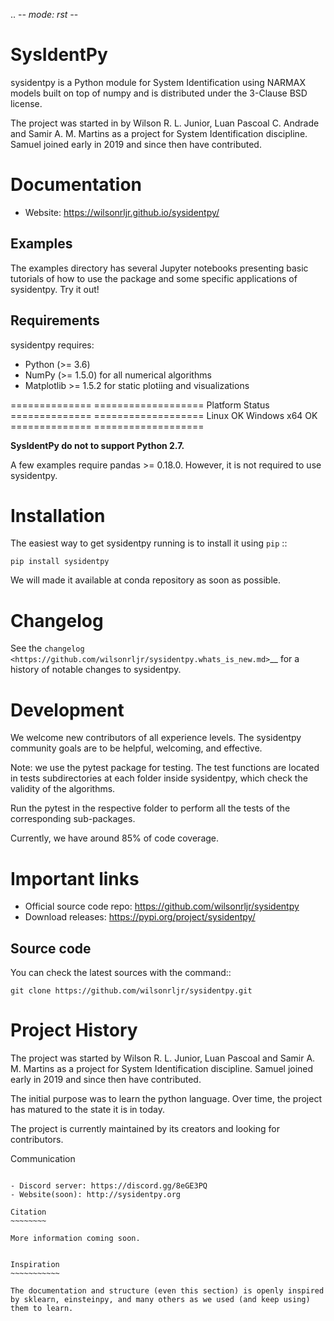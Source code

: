 .. -*- mode: rst -*-

SysIdentPy
==========

sysidentpy is a Python module for System Identification using NARMAX models built on top of numpy and
is distributed under the 3-Clause BSD license.

The project was started in by Wilson R. L. Junior, Luan
Pascoal C. Andrade and Samir A. M. Martins as a project for System Identification
discipline. Samuel joined early in 2019 and since then have contributed.

Documentation
=============

- Website: https://wilsonrljr.github.io/sysidentpy/

Examples
--------
The examples directory has several Jupyter notebooks presenting basic tutorials of how to use the package and some specific applications of sysidentpy. Try it out!

Requirements
------------

sysidentpy requires:

- Python (>= 3.6)
- NumPy (>= 1.5.0) for all numerical algorithms
- Matplotlib >= 1.5.2 for static plotiing and visualizations

==============   ===================
Platform         Status
==============   ===================
Linux            OK
Windows x64      OK
==============   ===================

**SysIdentPy do not to support Python 2.7.**

A few examples require pandas >= 0.18.0. However, it is not required to use sysidentpy.

Installation
============

The easiest way to get sysidentpy running is to install it using ``pip``   ::

    pip install sysidentpy

We will made it available at conda repository as soon as possible.

Changelog
=========

See the `changelog <https://github.com/wilsonrljr/sysidentpy.whats_is_new.md>`__
for a history of notable changes to sysidentpy.

Development
===========

We welcome new contributors of all experience levels. The sysidentpy community goals are to be helpful, welcoming, and effective.

Note: we use the pytest package for testing. The test functions are located in tests subdirectories at each folder inside sysidentpy, which check the validity of the algorithms.

Run the pytest in the respective folder to perform all the tests of the corresponding sub-packages.

Currently, we have around 85% of code coverage.

Important links
===============

- Official source code repo: https://github.com/wilsonrljr/sysidentpy
- Download releases: https://pypi.org/project/sysidentpy/


Source code
-----------

You can check the latest sources with the command::

    git clone https://github.com/wilsonrljr/sysidentpy.git

Project History
===============

The project was started by Wilson R. L. Junior, Luan Pascoal and Samir A. M. Martins as a project for System Identification discipline. Samuel joined early in 2019 and since then have contributed.

The initial purpose was to learn the python language. Over time, the project has matured to the state it is in today.

The project is currently maintained by its creators and looking for
contributors.

Communication
~~~~~~~~~~~~~

- Discord server: https://discord.gg/8eGE3PQ
- Website(soon): http://sysidentpy.org

Citation
~~~~~~~~

More information coming soon.


Inspiration
~~~~~~~~~~~

The documentation and structure (even this section) is openly inspired by sklearn, einsteinpy, and many others as we used (and keep using) them to learn.